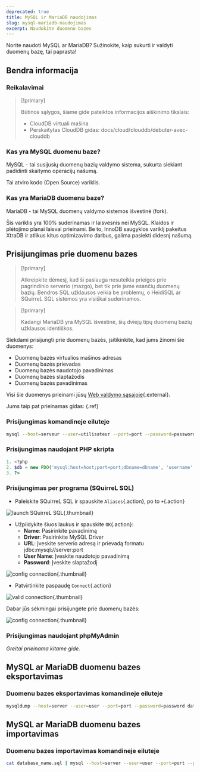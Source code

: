 ```yaml
---
deprecated: true
title: MySQL ir MariaDB naudojimas
slug: mysql-mariadb-naudojimas
excerpt: Naudokite duomenu bazes
---
```


Norite naudoti MySQL ar MariaDB? Sužinokite, kaip sukurti ir valdyti duomenų bazę, tai paprasta!


## Bendra informacija

### Reikalavimai


> [!primary]
>
> Būtinos sąlygos, šiame gide pateiktos informacijos aiškinimo tikslais:
> - CloudDB virtuali mašina
> - Perskaitytas CloudDB gidas: docs/cloud/clouddb/debuter-avec-clouddb
>

### Kas yra MySQL duomenu baze?
MySQL - tai susijusių duomenų bazių valdymo sistema, sukurta siekiant padidinti skaitymo operacijų našumą.

Tai atviro kodo (Open Source) variklis.


### Kas yra MariaDB duomenu baze?
MariaDB - tai MySQL duomenų valdymo sistemos išvestinė (fork).

Šis variklis yra 100% suderinamas ir laisvesnis nei MySQL. Klaidos ir plėtojimo planai laisvai prieinami. Be to, InnoDB saugyklos variklį pakeitus XtraDB ir atlikus kitus optimizavimo darbus, galima pasiekti didesnį našumą.


## Prisijungimas prie duomenu bazes


> [!primary]
>
> Atkreipkite dėmesį, kad ši paslauga nesuteikia prieigos prie pagrindinio serverio (mazgo), bet tik prie jame esančių duomenų bazių. Bendros SQL užklausos veikia be problemų, o HeidiSQL ar SQuirreL SQL sistemos yra visiškai suderinamos.
> 



> [!primary]
>
> Kadangi MariaDB yra MySQL išvestinė, šių dviejų tipų duomenų bazių užklausos identiškos.
> 

Siekdami prisijungti prie duomenų bazės, įsitikinkite, kad jums žinomi šie duomenys:

- Duomenų bazės virtualios mašinos adresas
- Duomenų bazės prievadas
- Duomenų bazės naudotojo pavadinimas
- Duomenų bazės slaptažodis
- Duomenų bazės pavadinimas

Visi šie duomenys prieinami jūsų [Web valdymo sąsajoje](https://www.ovh.com/manager/web/){.external}.

Jums taip pat prieinamas gidas: [](debuter-avec-clouddbguide.lt-lt.md){.ref}


### Prisijungimas komandineje eiluteje

```bash
mysql --host=serveur --user=utilisateur --port=port --password=password database_name
```


### Prisijungimas naudojant PHP skripta

```php
1. <?php
2. $db = new PDO('mysql:host=host;port=port;dbname=dbname', 'username', 'password');
3. ?>
```


### Prisijungimas per programa (SQuirreL SQL)
- Paleiskite SQuirreL SQL ir spauskite `Aliases`{.action}, po to `+`{.action}


![launch SQuirreL SQL](images/1.PNG){.thumbnail}

- Užpildykite šiuos laukus ir spauskite `OK`{.action}:
    - **Name**: Pasirinkite pavadinimą
    - **Driver**: Pasirinkite MySQL Driver
    - **URL**: Įveskite serverio adresą ir prievadą formatu jdbc:mysql://server:port
    - **User Name**: Įveskite naudotojo pavadinimą
    - **Password**: Įveskite slaptažodį


![config connection](images/2.PNG){.thumbnail}

- Patvirtinkite paspaudę `Connect`{.action}


![valid connection](images/3.PNG){.thumbnail}

Dabar jūs sėkmingai prisijungėte prie duomenų bazės:


![config connection](images/4.PNG){.thumbnail}


### Prisijungimas naudojant phpMyAdmin
*Greitai prieinama kitame gide.*


## MySQL ar MariaDB duomenu bazes eksportavimas

### Duomenu bazes eksportavimas komandineje eiluteje

```bash
mysqldump --host=server --user=user --port=port --password=password database_name > database_name.sql
```


## MySQL ar MariaDB duomenu bazes importavimas

### Duomenu bazes importavimas komandineje eiluteje

```bash
cat database_name.sql | mysql --host=server --user=user --port=port --password=password database_name
```